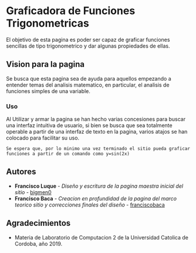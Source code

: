 # Graficadora de Funciones Trigonometricas

El objetivo de esta pagina es poder ser capaz de graficar funciones sencillas de tipo trigonometrico y dar algunas propiedades de ellas.

## Vision para la pagina

Se busca que esta pagina sea de ayuda para aquellos empezando a entender temas del analisis matematico, en particular, el analisis de funciones simples de una variable.

### Uso

Al Utilizar y armar la pagina se han hecho varias concesiones para buscar una interfaz intuitiva de usuario, si bien se busca que sea totalmente operable a partir de una interfaz de texto en la pagina, varios atajos se han colocado para facilitar su uso.

```
Se espera que, por lo minimo una vez terminado el sitio pueda graficar funciones a partir de un comando como y=sin(2x)
```


## Autores

* **Francisco Luque** - *Diseño y escritura de la pagina maestra inicial del sitio* - [bigmen0](https://github.com/Bigmen0)
* **Francisco Baca** - *Creacion en profundidad de la pagina del marco teorico sitio y correcciones finales del diseño* - [franciscobaca](https://github.com/franciscobaca)

## Agradecimientos

* Materia de Laboratorio de Computacion 2 de la Universidad Catolica de Cordoba, año 2019.
